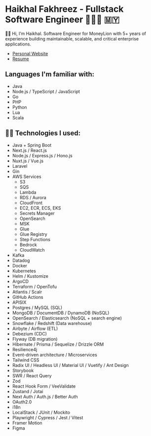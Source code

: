 # Haikhal Fakhreez - Fullstack Software Engineer 👨🏻‍💻 🇲🇾

👋🏻 Hi, I’m Haikhal. Software Engineer for MoneyLion with 5+ years of experience building maintainable, scalable, and critical enterprise applications.

- [Personal Website](https://haikhalfakhreez.com)
- [Resume](https://haikhalfakhreez.com/resume)

## Languages I'm familiar with:
- Java
- Node.js / TypeScript / JavaScript
- Go
- PHP
- Python
- Lua
- Scala

## 👍🏻 Technologies I used:

- Java + Spring Boot
- Next.js / React.js
- Node.js / Express.js / Hono.js
- Nuxt.js / Vue.js
- Laravel
- Gin
- AWS Services
  - S3
  - SQS
  - Lambda
  - RDS / Aurora
  - CloudFront
  - EC2, ECR, ECS, EKS
  - Secrets Manager
  - OpenSearch
  - MSK
  - Glue
  - Glue Registry
  - Step Functions
  - Bedrock
  - CloudWatch
- Kafka
- Datadog
- Docker
- Kubernetes
- Helm / Kustomize
- ArgoCD
- Terraform / OpenTofu
- Atlantis / Scalr
- GitHub Actions
- APISIX
- Postgres / MySQL (SQL)
- MongoDB / DocumentDB / DynamoDB (NoSQL)
- OpenSearch / Elasticsearch (NoSQL + search engine)
- Snowflake / Redshift (Data warehouse)
- Airbyte / Airflow (ETL)
- Debezium (CDC)
- Flyway (DB migration)
- Hibernate / Prisma / Sequelize / Drizzle ORM
- Resilience4j
- Event-driven architecture / Microservices
- Tailwind CSS
- Radix UI / Headless UI / Material UI / Vuetify / Ant Design
- Storybook
- SWR / React Query
- Zod
- React Hook Form / VeeValidate
- Zustand / Jotai
- Next Auth / Auth.js / Better Auth
- OAuth2.0
- i18n
- LocalStack / JUnit / Mockito
- Playwright / Cypress / Jest / Vitest
- Framer Motion
- Figma
